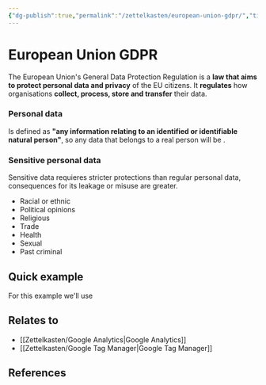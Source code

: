 ```yaml
---
{"dg-publish":true,"permalink":"/zettelkasten/european-union-gdpr/","title":"European Union GDPR","tags":["status/todo"],"created":"2023-10-06T12:32:03.700+01:00"}
---
```



# European Union GDPR

The European Union's General Data Protection Regulation is a **law that aims to protect personal data and privacy** of the EU citizens. It **regulates** how organisations **collect, process, store and transfer** their data. 

### Personal data
Is defined as **"any information relating to an identified or identifiable natural person"**, so any data that belongs to a real person will be .

### Sensitive personal data
Sensitive data requieres stricter protections than regular personal data, consequences for its leakage or misuse are greater.

- Racial or ethnic
- Political opinions
- Religious
- Trade
- Health
- Sexual
- Past criminal

## Quick example
For this example we'll use 


## Relates to
- [[Zettelkasten/Google Analytics\|Google Analytics]]
- [[Zettelkasten/Google Tag Manager\|Google Tag Manager]]
## References
